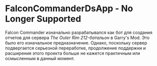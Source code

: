# FalconCommanderDsApp - No Longer Supported

Falcon Commander изначально разрабатывался как бот для создания отчетов для сервера *The Outer Rim 212-батальон* в Garry's Mod. Это было его изначальное предназначение. Однако, поскольку сервер подвергается серьезной переработке, продолжение поддержки и расширения этого проекта больше не кажется практичным или осмысленным в данный момент.
